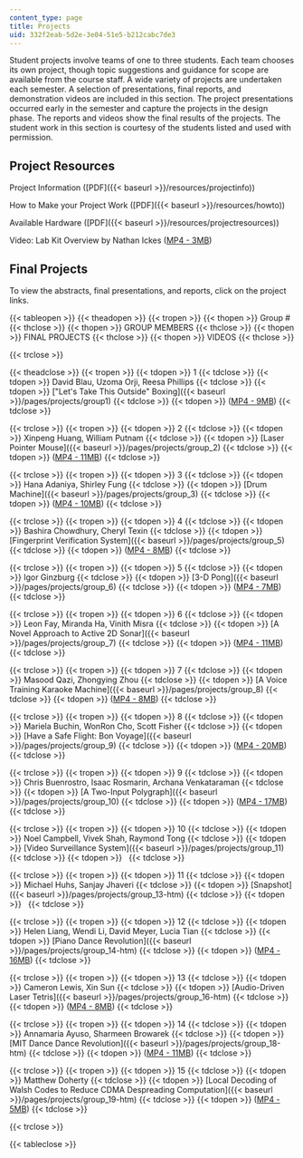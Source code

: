 ```yaml
---
content_type: page
title: Projects
uid: 332f2eab-5d2e-3e04-51e5-b212cabc7de3
---
```


Student projects involve teams of one to three students. Each team chooses its own project, though topic suggestions and guidance for scope are available from the course staff. A wide variety of projects are undertaken each semester. A selection of presentations, final reports, and demonstration videos are included in this section. The project presentations occurred early in the semester and capture the projects in the design phase. The reports and videos show the final results of the projects. The student work in this section is courtesy of the students listed and used with permission.

Project Resources
-----------------

Project Information ([PDF]({{< baseurl >}}/resources/projectinfo))

How to Make your Project Work ([PDF]({{< baseurl >}}/resources/howto))

Available Hardware ([PDF]({{< baseurl >}}/resources/projectresources))

Video: Lab Kit Overview by Nathan Ickes ([MP4 - 3MB](http://www.archive.org/download/MIT6.111S06/video_non-student-intro-sp06-220k.mp4))

Final Projects
--------------

To view the abstracts, final presentations, and reports, click on the project links.

{{< tableopen >}}
{{< theadopen >}}
{{< tropen >}}
{{< thopen >}}
Group #
{{< thclose >}}
{{< thopen >}}
GROUP MEMBERS
{{< thclose >}}
{{< thopen >}}
FINAL PROJECTS
{{< thclose >}}
{{< thopen >}}
VIDEOS
{{< thclose >}}

{{< trclose >}}

{{< theadclose >}}
{{< tropen >}}
{{< tdopen >}}
1
{{< tdclose >}}
{{< tdopen >}}
David Blau, Uzoma Orji, Reesa Phillips
{{< tdclose >}}
{{< tdopen >}}
["Let's Take This Outside" Boxing]({{< baseurl >}}/pages/projects/group1)
{{< tdclose >}}
{{< tdopen >}}
([MP4 - 9MB](http://www.archive.org/download/MIT6.111S06/video_01_sp06-220k.mp4))
{{< tdclose >}}

{{< trclose >}}
{{< tropen >}}
{{< tdopen >}}
2
{{< tdclose >}}
{{< tdopen >}}
Xinpeng Huang, William Putnam
{{< tdclose >}}
{{< tdopen >}}
[Laser Pointer Mouse]({{< baseurl >}}/pages/projects/group_2)
{{< tdclose >}}
{{< tdopen >}}
([MP4 - 11MB](http://www.archive.org/download/MIT6.111S06/video_02_sp06-220k.mp4))
{{< tdclose >}}

{{< trclose >}}
{{< tropen >}}
{{< tdopen >}}
3
{{< tdclose >}}
{{< tdopen >}}
Hana Adaniya, Shirley Fung
{{< tdclose >}}
{{< tdopen >}}
[Drum Machine]({{< baseurl >}}/pages/projects/group_3)
{{< tdclose >}}
{{< tdopen >}}
([MP4 - 10MB](http://www.archive.org/download/MIT6.111S06/video_03_sp06-220k.mp4))
{{< tdclose >}}

{{< trclose >}}
{{< tropen >}}
{{< tdopen >}}
4
{{< tdclose >}}
{{< tdopen >}}
Bashira Chowdhury, Cheryl Texin
{{< tdclose >}}
{{< tdopen >}}
[Fingerprint Verification System]({{< baseurl >}}/pages/projects/group_5)
{{< tdclose >}}
{{< tdopen >}}
([MP4 - 8MB](http://www.archive.org/download/MIT6.111S06/video_04_sp06-220k.mp4))
{{< tdclose >}}

{{< trclose >}}
{{< tropen >}}
{{< tdopen >}}
5
{{< tdclose >}}
{{< tdopen >}}
Igor Ginzburg
{{< tdclose >}}
{{< tdopen >}}
[3-D Pong]({{< baseurl >}}/pages/projects/group_6)
{{< tdclose >}}
{{< tdopen >}}
([MP4 - 7MB](http://www.archive.org/download/MIT6.111S06/video_05_sp06-220k.mp4))
{{< tdclose >}}

{{< trclose >}}
{{< tropen >}}
{{< tdopen >}}
6
{{< tdclose >}}
{{< tdopen >}}
Leon Fay, Miranda Ha, Vinith Misra
{{< tdclose >}}
{{< tdopen >}}
[A Novel Approach to Active 2D Sonar]({{< baseurl >}}/pages/projects/group_7)
{{< tdclose >}}
{{< tdopen >}}
([MP4 - 11MB](http://www.archive.org/download/MIT6.111S06/video_06_sp06-220k.mp4))
{{< tdclose >}}

{{< trclose >}}
{{< tropen >}}
{{< tdopen >}}
7
{{< tdclose >}}
{{< tdopen >}}
Masood Qazi, Zhongying Zhou
{{< tdclose >}}
{{< tdopen >}}
[A Voice Training Karaoke Machine]({{< baseurl >}}/pages/projects/group_8)
{{< tdclose >}}
{{< tdopen >}}
([MP4 - 8MB](http://www.archive.org/download/MIT6.111S06/video_07_sp06-220k.mp4))
{{< tdclose >}}

{{< trclose >}}
{{< tropen >}}
{{< tdopen >}}
8
{{< tdclose >}}
{{< tdopen >}}
Mariela Buchin, WonRon Cho, Scott Fisher
{{< tdclose >}}
{{< tdopen >}}
[Have a Safe Flight: Bon Voyage]({{< baseurl >}}/pages/projects/group_9)
{{< tdclose >}}
{{< tdopen >}}
([MP4 - 20MB](http://www.archive.org/download/MIT6.111S06/video_08_sp06-220k.mp4))
{{< tdclose >}}

{{< trclose >}}
{{< tropen >}}
{{< tdopen >}}
9
{{< tdclose >}}
{{< tdopen >}}
Chris Buenrostro, Isaac Rosmarin, Archana Venkataraman
{{< tdclose >}}
{{< tdopen >}}
[A Two-Input Polygraph]({{< baseurl >}}/pages/projects/group_10)
{{< tdclose >}}
{{< tdopen >}}
([MP4 - 17MB](http://www.archive.org/download/MIT6.111S06/video_09_sp06-220k.mp4))
{{< tdclose >}}

{{< trclose >}}
{{< tropen >}}
{{< tdopen >}}
10
{{< tdclose >}}
{{< tdopen >}}
Noel Campbell, Vivek Shah, Raymond Tong
{{< tdclose >}}
{{< tdopen >}}
[Video Surveillance System]({{< baseurl >}}/pages/projects/group_11)
{{< tdclose >}}
{{< tdopen >}}
 
{{< tdclose >}}

{{< trclose >}}
{{< tropen >}}
{{< tdopen >}}
11
{{< tdclose >}}
{{< tdopen >}}
Michael Huhs, Sanjay Jhaveri
{{< tdclose >}}
{{< tdopen >}}
[Snapshot]({{< baseurl >}}/pages/projects/group_13-htm)
{{< tdclose >}}
{{< tdopen >}}
 
{{< tdclose >}}

{{< trclose >}}
{{< tropen >}}
{{< tdopen >}}
12
{{< tdclose >}}
{{< tdopen >}}
Helen Liang, Wendi Li, David Meyer, Lucia Tian
{{< tdclose >}}
{{< tdopen >}}
[Piano Dance Revolution]({{< baseurl >}}/pages/projects/group_14-htm)
{{< tdclose >}}
{{< tdopen >}}
([MP4 - 16MB](http://www.archive.org/download/MIT6.111S06/video_12_sp06-220k.mp4))
{{< tdclose >}}

{{< trclose >}}
{{< tropen >}}
{{< tdopen >}}
13
{{< tdclose >}}
{{< tdopen >}}
Cameron Lewis, Xin Sun
{{< tdclose >}}
{{< tdopen >}}
[Audio-Driven Laser Tetris]({{< baseurl >}}/pages/projects/group_16-htm)
{{< tdclose >}}
{{< tdopen >}}
([MP4 - 8MB](http://www.archive.org/download/MIT6.111S06/video_13_sp06-220k.mp4))
{{< tdclose >}}

{{< trclose >}}
{{< tropen >}}
{{< tdopen >}}
14
{{< tdclose >}}
{{< tdopen >}}
Annamaria Ayuso, Sharmeen Browarek
{{< tdclose >}}
{{< tdopen >}}
[MIT Dance Dance Revolution]({{< baseurl >}}/pages/projects/group_18-htm)
{{< tdclose >}}
{{< tdopen >}}
([MP4 - 11MB](http://www.archive.org/download/MIT6.111S06/video_14_sp06-220k.mp4))
{{< tdclose >}}

{{< trclose >}}
{{< tropen >}}
{{< tdopen >}}
15
{{< tdclose >}}
{{< tdopen >}}
Matthew Doherty
{{< tdclose >}}
{{< tdopen >}}
[Local Decoding of Walsh Codes to Reduce CDMA Despreading Computation]({{< baseurl >}}/pages/projects/group_19-htm)
{{< tdclose >}}
{{< tdopen >}}
([MP4 - 5MB](http://www.archive.org/download/MIT6.111S06/video_15_sp06-220k.mp4))
{{< tdclose >}}

{{< trclose >}}

{{< tableclose >}}